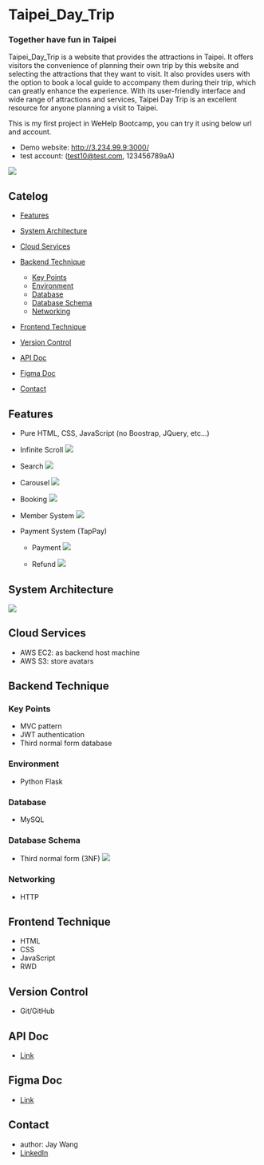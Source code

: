 # Taipei_Day_Trip

### Together have fun in Taipei

Taipei_Day_Trip is a website that provides the attractions in Taipei. It offers visitors the convenience of planning their own trip by this website and selecting the attractions that they want to visit. It also provides users with the option to book a local guide to accompany them during their trip, which can greatly enhance the experience. With its user-friendly interface and wide range of attractions and services, Taipei Day Trip is an excellent resource for anyone planning a visit to Taipei.

This is my first project in WeHelp Bootcamp, you can try it using below url and account.

- Demo website: http://3.234.99.9:3000/
- test account: (test10@test.com, 123456789aA)

![](https://i.imgur.com/rHESIcz.jpg)

## Catelog

- [Features](#Features)
- [System Architecture](#System-Architecture)
- [Cloud Services](#Cloud-Services)
- [Backend Technique](#Backend-Technique)
  - [Key Points](#Key-Points)
  - [Environment](#Environment)
  - [Database](#Database)
  - [Database Schema](#Database-Schema)
  - [Networking](#Networking)
- [Frontend Technique](#Frontend-Technique)

- [Version Control](#Version-Control)
- [API Doc](#API-Doc)
- [Figma Doc](#Figma-Doc)
- [Contact](#Contact)

## <a name='Features'></a>Features

- Pure HTML, CSS, JavaScript (no Boostrap, JQuery, etc...)
- Infinite Scroll
  ![](https://i.imgur.com/SAEyo6m.gif)

- Search
  ![](https://i.imgur.com/EsPRFWq.gif)

- Carousel
  ![](https://i.imgur.com/NDJq5vv.gif)

- Booking
  ![](https://i.imgur.com/MxfknjW.gif)

- Member System
  ![](https://i.imgur.com/keHGdPy.gif)

- Payment System (TapPay)

  - Payment
    ![](https://i.imgur.com/2YkyTxG.gif)

  - Refund
    ![](https://i.imgur.com/GRg2jOI.gif)

## <a name='System-Architecture'></a>System Architecture

![](https://i.imgur.com/XIzq7bf.png)

## <a name='Cloud-Services'></a>Cloud Services

- AWS EC2: as backend host machine
- AWS S3: store avatars

## <a name='Backend-Technique'></a>Backend Technique

### <a name='Key-Points'></a>Key Points

- MVC pattern
- JWT authentication
- Third normal form database

### <a name='Environment'></a>Environment

- Python Flask

### <a name='Database'></a>Database

- MySQL

### <a name='Database-Schema'></a>Database Schema

- Third normal form (3NF)
  ![](https://i.imgur.com/B03Q17e.png)

### <a name='Networking'></a>Networking

- HTTP

## <a name='Frontend-Technique'></a>Frontend Technique

- HTML
- CSS
- JavaScript
- RWD

## <a name='Version-Control'></a>Version Control

- Git/GitHub

## <a name='API-Doc'></a>API Doc

- [Link](https://app.swaggerhub.com/apis-docs/padax/taipei-day-trip/1.1.0#/%E8%A8%82%E5%96%AE%E4%BB%98%E6%AC%BE/get_api_order__orderNumber_)

## <a name='Figma-Doc'></a>Figma Doc

- [Link](https://www.figma.com/file/MZkYBH31H5gyLoZoZq116j/Taipei-Trip-%E5%8F%B0%E5%8C%97%E4%B8%80%E6%97%A5%E9%81%8A-2.0?node-id=2%3A139&t=rQKyCe1MtkO42OP5-0)

## <a name='Contact'></a>Contact

- author: Jay Wang
- [LinkedIn](https://www.linkedin.com/in/%E8%A1%8D%E9%9C%96-%E7%8E%8B-51a934240/)
